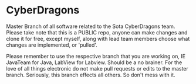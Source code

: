 # CyberDragons
Master Branch of all software related to the Sota CyberDragons team.
Please take note that this is a PUBLIC repo, anyone can make changes and clone it for free, except myself, along with lead team members choose what changes are implemented, or 'pulled'.

Please remember to use the respective branch that you are working on, IE JavaTeam for Java, LabView for Labview. Should be a no brainer. For the love of all things electronic do not make pull requests or edits to the master branch. Seriously, this branch effects all others. So don't mess with it.
